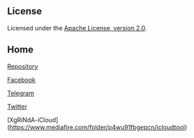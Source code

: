 
## License

Licensed under the [Apache License, version 2.0](https://www.apache.org/licenses/LICENSE-2.0.html).

## Home
[Repository](http://github.com/tungblack)

[Facebook](http://facebook.com/tomkit.root)

[Telegram](http://t.me/tungblack)

[Twitter](https://twitter.com/tungblck1)

[XgRiNdA-iCloud] (https://www.mediafire.com/folder/p4wu91fbgepcn/icloudtool)
